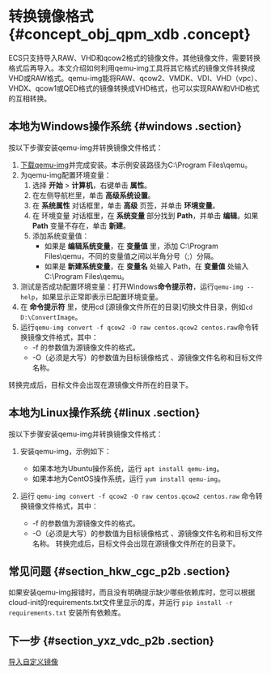 # 转换镜像格式 {#concept_obj_qpm_xdb .concept}

ECS只支持导入RAW、VHD和qcow2格式的镜像文件。其他镜像文件，需要转换格式后再导入。本文介绍如何利用qemu-img工具将其它格式的镜像文件转换成VHD或RAW格式。qemu-img能将RAW、qcow2、VMDK、VDI、VHD（vpc）、VHDX、qcow1或QED格式的镜像转换成VHD格式，也可以实现RAW和VHD格式的互相转换。

## 本地为Windows操作系统 {#windows .section}

按以下步骤安装qemu-img并转换镜像文件格式：

1.  [下载qemu-img](https://qemu.weilnetz.de/w64/)并完成安装。本示例安装路径为C:\\Program Files\\qemu。
2.  为qemu-img配置环境变量：
    1.  选择 **开始** \> **计算机**，右键单击 **属性**。
    2.  在左侧导航栏里，单击 **高级系统设置**。
    3.  在 **系统属性** 对话框里，单击 **高级** 页签，并单击 **环境变量**。
    4.  在 环境变量 对话框里，在 **系统变量** 部分找到 **Path**，并单击 **编辑**。如果 **Path** 变量不存在，单击 **新建**。
    5.  添加系统变量值：
        -   如果是 **编辑系统变量**，在 **变量值** 里，添加 C:\\Program Files\\qemu，不同的变量值之间以半角分号（;）分隔。
        -   如果是 **新建系统变量**，在 **变量名** 处输入 Path，在 **变量值** 处输入 C:\\Program Files\\qemu。
3.  测试是否成功配置环境变量：打开Windows**命令提示符**，运行`qemu-img --help`，如果显示正常即表示已配置环境变量。
4.  在 **命令提示符** 里，使用cd \[源镜像文件所在的目录\]切换文件目录，例如`cd D:\ConvertImage`。
5.  运行`qemu-img convert -f qcow2 -O raw centos.qcow2 centos.raw`命令转换镜像文件格式，其中：
    -   -f 的参数值为源镜像文件的格式。
    -   -O（必须是大写）的参数值为目标镜像格式 、源镜像文件名称和目标文件名称。

转换完成后，目标文件会出现在源镜像文件所在的目录下。

## 本地为Linux操作系统 {#linux .section}

按以下步骤安装qemu-img并转换镜像文件格式：

1.  安装qemu-img，示例如下：
    -   如果本地为Ubuntu操作系统，运行 `apt install qemu-img`。
    -   如果本地为CentOS操作系统，运行 `yum install qemu-img`。
2.  运行 `qemu-img convert -f qcow2 -O raw centos.qcow2 centos.raw` 命令转换镜像文件格式，其中：

    -   -f 的参数值为源镜像文件的格式。
    -   -O（必须是大写）的参数值为目标镜像格式 、源镜像文件名称和目标文件名称。
    转换完成后，目标文件会出现在源镜像文件所在的目录下。


## 常见问题 {#section_hkw_cgc_p2b .section}

如果安装qemu-img报错时，而且没有明确提示缺少哪些依赖库时，您可以根据cloud-init的requirements.txt文件里显示的库，并运行 `pip install -r requirements.txt` 安装所有依赖库。

## 下一步 {#section_yxz_vdc_p2b .section}

[导入自定义镜像](intl.zh-CN/用户指南/镜像/导入镜像/导入自定义镜像.md#)

